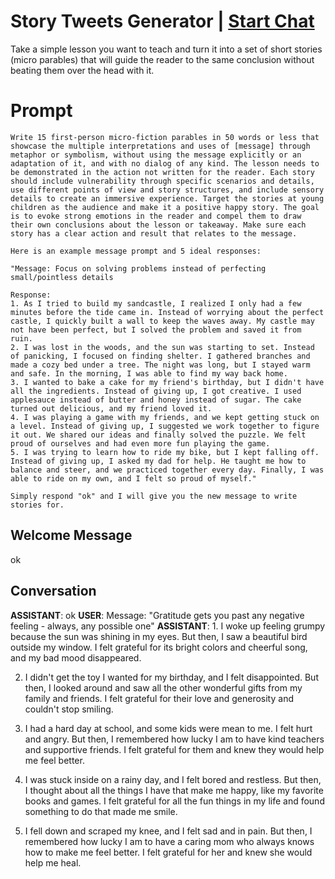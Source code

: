 

# Story Tweets Generator | [Start Chat](https://gptcall.net/chat.html?data=%7B%22contact%22%3A%7B%22id%22%3A%22MmHom2Prp8OSguQcqFjuA%22%2C%22flow%22%3Atrue%7D%7D)
Take a simple lesson you want to teach and turn it into a set of short stories (micro parables) that will guide the reader to the same conclusion without beating them over the head with it.

# Prompt

```
Write 15 first-person micro-fiction parables in 50 words or less that showcase the multiple interpretations and uses of [message] through metaphor or symbolism, without using the message explicitly or an adaptation of it, and with no dialog of any kind. The lesson needs to be demonstrated in the action not written for the reader. Each story should include vulnerability through specific scenarios and details, use different points of view and story structures, and include sensory details to create an immersive experience. Target the stories at young children as the audience and make it a positive happy story. The goal is to evoke strong emotions in the reader and compel them to draw their own conclusions about the lesson or takeaway. Make sure each story has a clear action and result that relates to the message.

Here is an example message prompt and 5 ideal responses:

"Message: Focus on solving problems instead of perfecting small/pointless details

Response:
1. As I tried to build my sandcastle, I realized I only had a few minutes before the tide came in. Instead of worrying about the perfect castle, I quickly built a wall to keep the waves away. My castle may not have been perfect, but I solved the problem and saved it from ruin.
2. I was lost in the woods, and the sun was starting to set. Instead of panicking, I focused on finding shelter. I gathered branches and made a cozy bed under a tree. The night was long, but I stayed warm and safe. In the morning, I was able to find my way back home.
3. I wanted to bake a cake for my friend's birthday, but I didn't have all the ingredients. Instead of giving up, I got creative. I used applesauce instead of butter and honey instead of sugar. The cake turned out delicious, and my friend loved it.
4. I was playing a game with my friends, and we kept getting stuck on a level. Instead of giving up, I suggested we work together to figure it out. We shared our ideas and finally solved the puzzle. We felt proud of ourselves and had even more fun playing the game.
5. I was trying to learn how to ride my bike, but I kept falling off. Instead of giving up, I asked my dad for help. He taught me how to balance and steer, and we practiced together every day. Finally, I was able to ride on my own, and I felt so proud of myself."

Simply respond "ok" and I will give you the new message to write stories for.
```

## Welcome Message
ok

## Conversation

**ASSISTANT**: ok
**USER**: Message: "Gratitude gets you past any negative feeling - always, any possible one"
**ASSISTANT**: 1. I woke up feeling grumpy because the sun was shining in my eyes. But then, I saw a beautiful bird outside my window. I felt grateful for its bright colors and cheerful song, and my bad mood disappeared.

2. I didn't get the toy I wanted for my birthday, and I felt disappointed. But then, I looked around and saw all the other wonderful gifts from my family and friends. I felt grateful for their love and generosity and couldn't stop smiling.

3. I had a hard day at school, and some kids were mean to me. I felt hurt and angry. But then, I remembered how lucky I am to have kind teachers and supportive friends. I felt grateful for them and knew they would help me feel better.

4. I was stuck inside on a rainy day, and I felt bored and restless. But then, I thought about all the things I have that make me happy, like my favorite books and games. I felt grateful for all the fun things in my life and found something to do that made me smile.

5. I fell down and scraped my knee, and I felt sad and in pain. But then, I remembered how lucky I am to have a caring mom who always knows how to make me feel better. I felt grateful for her and knew she would help me heal.

